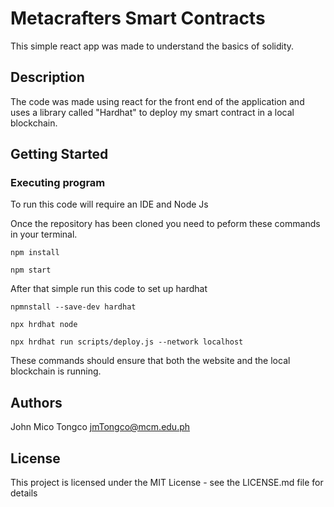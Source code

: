 # Metacrafters Smart Contracts

This simple react app was made to understand the basics of solidity.

## Description

The code was made using react for the front end of the application and uses a library called "Hardhat" to deploy my smart contract in a local blockchain.

## Getting Started

### Executing program

To run this code will require an IDE and Node Js

Once the repository has been cloned you need to peform these commands in your terminal.
```
npm install 

npm start
```
After that simple run this code to set up hardhat
```
npmnstall --save-dev hardhat

npx hrdhat node

npx hrdhat run scripts/deploy.js --network localhost
```

These commands should ensure that both the website and the local blockchain is running.

## Authors

John Mico Tongco
jmTongco@mcm.edu.ph

## License

This project is licensed under the MIT License - see the LICENSE.md file for details
